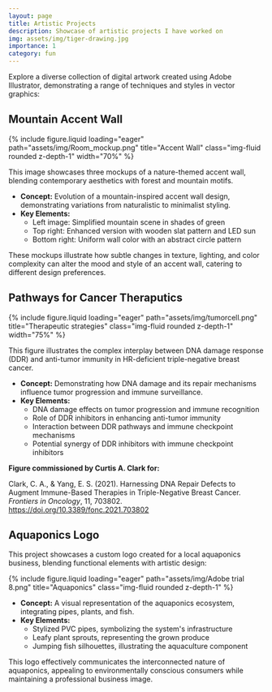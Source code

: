 ```yaml
---
layout: page
title: Artistic Projects
description: Showcase of artistic projects I have worked on
img: assets/img/tiger-drawing.jpg
importance: 1
category: fun
---
```


<p>Explore a diverse collection of digital artwork created using Adobe Illustrator, demonstrating a range of techniques and styles in vector graphics:</p>
<h2>Mountain Accent Wall</h2>

<div class="row">
    <div class="col-sm mt-3 mt-md-0">
        {% include figure.liquid loading="eager" path="assets/img/Room_mockup.png" title="Accent Wall" class="img-fluid rounded z-depth-1" width="70%" %}
    </div>
</div>

<p>This image showcases three mockups of a nature-themed accent wall, blending contemporary aesthetics with forest and mountain motifs.</p>

<ul>
    <li><strong>Concept:</strong> Evolution of a mountain-inspired accent wall design, demonstrating variations from naturalistic to minimalist styling.</li>
    <li><strong>Key Elements:</strong>
        <ul>
            <li>Left image: Simplified mountain scene in shades of green</li>
            <li>Top right: Enhanced version with wooden slat pattern and LED sun</li>
            <li>Bottom right: Uniform wall color with an abstract circle pattern</li>
        </ul>
    </li>
</ul>

<p>These mockups illustrate how subtle changes in texture, lighting, and color complexity can alter the mood and style of an accent wall, catering to different design preferences.</p>

<h2>Pathways for Cancer Theraputics</h2>

<div class="row">
    <div class="col-sm mt-3 mt-md-0">
        {% include figure.liquid loading="eager" path="assets/img/tumorcell.png" title="Therapeutic strategies" class="img-fluid rounded z-depth-1" width="75%" %}
    </div>
</div>

<p>This figure illustrates the complex interplay between DNA damage response (DDR) and anti-tumor immunity in HR-deficient triple-negative breast cancer.</p>

<ul>
    <li><strong>Concept:</strong> Demonstrating how DNA damage and its repair mechanisms influence tumor progression and immune surveillance.</li>
  <li><strong>Key Elements:</strong>
    <ul>
        <li>DNA damage effects on tumor progression and immune recognition</li>
        <li>Role of DDR inhibitors in enhancing anti-tumor immunity</li>
        <li>Interaction between DDR pathways and immune checkpoint mechanisms</li>
        <li>Potential synergy of DDR inhibitors with immune checkpoint inhibitors</li>
    </ul>
  </li>
</ul>

<p class="mt-3"><strong>Figure commissioned by Curtis A. Clark for:</strong></p>
<p>Clark, C. A., & Yang, E. S. (2021). Harnessing DNA Repair Defects to Augment Immune-Based Therapies in Triple-Negative Breast Cancer. <i>Frontiers in Oncology</i>, 11, 703802. <a href="https://doi.org/10.3389/fonc.2021.703802" target="_blank">https://doi.org/10.3389/fonc.2021.703802</a></p>

<h2>Aquaponics Logo</h2>

<p>This project showcases a custom logo created for a local aquaponics business, blending functional elements with artistic design:</p>

<div class="row">
    <div class="col-sm mt-3 mt-md-0">
        {% include figure.liquid loading="eager" path="assets/img/Adobe trial 8.png" title="Aquaponics" class="img-fluid rounded z-depth-1" %}
    </div>
</div>

<ul>
  <li><strong>Concept:</strong> A visual representation of the aquaponics ecosystem, integrating pipes, plants, and fish.</li>
  
  <li><strong>Key Elements:</strong>
    <ul>
      <li>Stylized PVC pipes, symbolizing the system's infrastructure</li>
      <li>Leafy plant sprouts, representing the grown produce</li>
      <li>Jumping fish silhouettes, illustrating the aquaculture component</li>
    </ul>
  </li>
</ul>

<p>This logo effectively communicates the interconnected nature of aquaponics, appealing to environmentally conscious consumers while maintaining a professional business image.</p>
